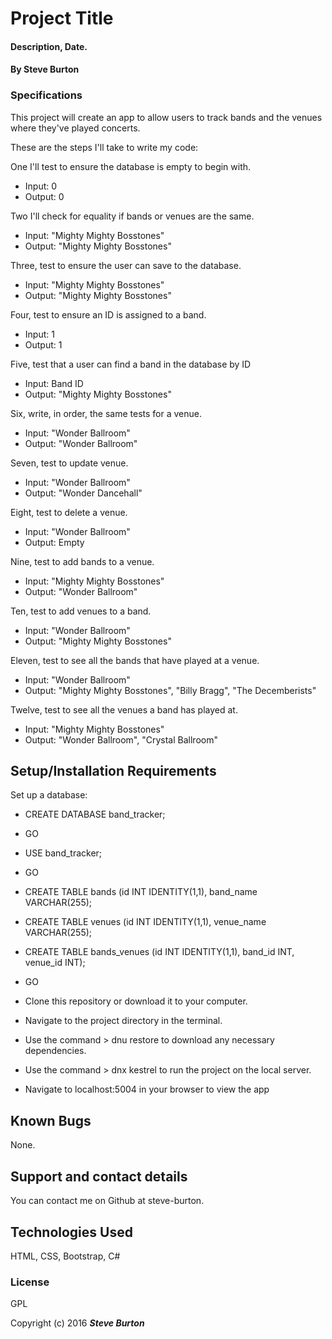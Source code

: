 # Project Title

#### Description, Date.

#### By **Steve Burton**

### Specifications
This project will create an app to allow users to track bands and the venues where they've played concerts.

These are the steps I'll take to write my code:

One I'll test to ensure the database is empty to begin with.
* Input: 0
* Output: 0

Two I'll check for equality if bands or venues are the same.
* Input: "Mighty Mighty Bosstones"
* Output: "Mighty Mighty Bosstones"

Three, test to ensure the user can save to the database.
* Input: "Mighty Mighty Bosstones"
* Output: "Mighty Mighty Bosstones"

Four, test to ensure an ID is assigned to a band.
* Input: 1
* Output: 1

Five, test that a user can find a band in the database by ID
* Input: Band ID
* Output: "Mighty Mighty Bosstones"

Six, write, in order, the same tests for a venue.
* Input: "Wonder Ballroom"
* Output: "Wonder Ballroom"

Seven, test to update venue.
* Input: "Wonder Ballroom"
* Output: "Wonder Dancehall"

Eight, test to delete a venue.
* Input: "Wonder Ballroom"
* Output: Empty

Nine, test to add bands to a venue.
* Input: "Mighty Mighty Bosstones"
* Output: "Wonder Ballroom"

Ten, test to add venues to a band.
* Input: "Wonder Ballroom"
* Output: "Mighty Mighty Bosstones"

Eleven, test to see all the bands that have played at a venue.
* Input: "Wonder Ballroom"
* Output: "Mighty Mighty Bosstones", "Billy Bragg", "The Decemberists"

Twelve, test to see all the venues a band has played at.
* Input: "Mighty Mighty Bosstones"
* Output: "Wonder Ballroom", "Crystal Ballroom"


## Setup/Installation Requirements

Set up a database:
* CREATE DATABASE band_tracker;
* GO
* USE band_tracker;
* GO
* CREATE TABLE bands (id INT IDENTITY(1,1), band_name VARCHAR(255);
* CREATE TABLE venues (id INT IDENTITY(1,1), venue_name VARCHAR(255);
* CREATE TABLE bands_venues (id INT IDENTITY(1,1), band_id INT, venue_id INT);
* GO

* Clone this repository or download it to your computer.
* Navigate to the project directory in the terminal.
* Use the command > dnu restore to download any necessary dependencies.
* Use the command > dnx kestrel to run the project on the local server.
* Navigate to localhost:5004 in your browser to view the app

## Known Bugs

None.

## Support and contact details

You can contact me on Github at steve-burton.

## Technologies Used

HTML, CSS, Bootstrap, C#

### License

GPL

Copyright (c) 2016 **_Steve Burton_**
